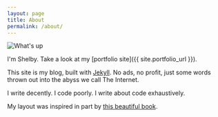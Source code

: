```yaml
---
layout: page
title: About
permalink: /about/
---
```


<img class="textWrapLeft" src="{{ site.url }}/assets/shelby.jpg" alt="What's up"/>

I'm Shelby. Take a look at my [portfolio site]({{ site.portfolio_url }}).

This site is my blog, built with [Jekyll](http://jekyllrb.com/). No ads, no profit, just some words thrown out into the abyss we call The Internet.

I write decently. I code poorly. I write about code exhaustively.

<aside name="inspiration" style="top: 180px;"><p>My layout was inspired in part by <a href="http://gameprogrammingpatterns.com/architecture-performance-and-games.html"><i class="fa fa-book"></i> this beautiful book</a>.</p></aside>